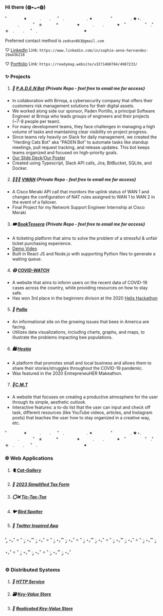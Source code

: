 ### Hi there (◍•ᴗ•◍)
˚　　　　✦　　　.　　. 　 ˚　.　　　　　 . ✦　　　 　˚　　　　 . ★⋆.
　　　.   　　˚　✭　 　　*　　 　　✦　　　.　　.　　　✦　˚ 　　　　 ˚　.˚　　　　　✭　.　　. 　 ˚　.　　　　 　　 　　　　 ✦

Preferred contact method is ```zednan863@gmail.com```

 ♡ [LinkedIn](https://www.linkedin.com/in/sophie-anne-hernandez-19a43b218/) Link: ```https://www.linkedin.com/in/sophie-anne-hernandez-19a43b218```

 ♡ [Portfolio](https://readymag.website/u3271460784/4987233/) Link: ```https://readymag.website/u3271460784/4987233/```

### ✨ Projects
1. ##### 🤖 [P.A.D.E.N Bot]( https://github.com/pomeloFellow/Paden-SlackBot) {Private Repo - feel free to email me for access}
- In collaboration with Brinqa, a cybersecurity company that offers their customers risk management solutions for their digital assets.
- We worked along side our sponsor, Paden Portillo, a principal Software Engineer at Brinqa who leads groups of engineers and their projects (~7-8 people per team).
- For many development teams, they face challenges in managing a high volume of tasks and maintaining clear visibility on project progress.
- Since teams rely heavily on Slack for daily management, we created the "Herding Cats Bot" aka “PADEN Bot” to automate tasks like standup meetings, pull request tracking, and release updates. This bot keeps teams organized and focused on high-priority goals.
- [Our Slide Deck](https://docs.google.com/presentation/d/1Q0I9HGyk7g37O_bOXqk33a_oBEzbYibW/edit?usp=sharing&ouid=110001840911440840845&rtpof=true&sd=true)/[Our Poster](https://docs.google.com/presentation/d/1KynPN7_2YtbN1lk68BN4X06iyDHSEPPxDcDjbTBd8Qk/edit?usp=sharing)
- Created using Typescript, Slack API calls, Jira, BitBucket, SQLite, and Docker.
2. ##### 👩🏻‍💻 [VWAN](https://github.com/S0ph13Ann3/VWAN) {Private Repo - feel free to email me for access}
- A Cisco Meraki API call that monitors the uplink status of WAN 1 and changes the configuration of NAT rules assigned to WAN 1 to WAN 2 in the event of a failover.
- Final Project for my Network Support Engineer Internship at Cisco Meraki
3. ##### 🎟️ [BookTessera](https://github.com/BookTessera/BookTessera) {Private Repo - feel free to email me for access}
- A ticketing platform that aims to solve the problem of a stressful & unfair ticket purchasing experience.
- [Demo Video](https://drive.google.com/file/d/14bPCz4vJZHSB_YPJI67C0TcU6sLctUjq/view?usp=sharing) 
- Built in React JS and Node.js with supporting Python files to generate a waiting queue.
4. ##### 😷 [COVID-WATCH](https://github.com/S0ph13Ann3/COVID-WATCH/tree/main)
  - A website that aims to inform users on the recent data of COVID-19 cases across the country, while providing resources on how to stay safe.
  - Has won 3rd place in the beginners divison at the 2020 [Helix Hackathon](https://www.helixhacks.com/#results)
5. ##### 🐝 [Pollie](https://github.com/S0ph13Ann3/Pollie/tree/main)
 - An informational site on the growing issues that bees in America are facing.
 - Utilizes data visualizations, including charts, graphs, and maps, to illustrate the problems impacting bee populations.
6. ##### 🛍️ [Hestia](https://github.com/S0ph13Ann3/Hestia/tree/main)
 - A platform that promotes small and local business and allows them to share their stories/struggles throughout the COVID-19 pandemic. 
 - Was featured in the 2020 EntrepreneuHER Makeathon.
7. ##### 📝[C.M.T](https://github.com/S0ph13Ann3/C.M.T./tree/main)
- A website that focuses on creating a productive atmosphere for the user through its simple, aesthetic outlook.
- Interactive features: a to-do list that the user can input and check off task, different resources (like YouTube videos, articles, and Instagram posts) that teaches the user how to stay organized in a creative way, etc.

˚　　　　✦　　　.　　. 　 ˚　.　　　　　 . ✦　　　 　˚　　　　 . ★⋆.
　　　.   　　˚　✭　 　　*　　 　　✦　　　.　　.　　　✦　˚ 　　　　 ˚　.˚　　　　　✭　.　　. 　 ˚　.　　　　 　　 　　　　 ✦
### 🌐 Web Applications
1. ##### 🐈 [Cat-Gallery](https://github.com/S0ph13Ann3/Web-Applications/tree/main/Cat-Gallery)
2. ##### 💸 [2023 Simplified Tax Form](https://github.com/S0ph13Ann3/Web-Applications/tree/main/2023%20Simplified%20Tax%20Form)
3. ##### ⭕❌ [Tic-Tac-Toe](https://github.com/S0ph13Ann3/Web-Applications/tree/main/Tic-Tac-Toe)
4. ##### 🐦 [Bird Spotter](https://github.com/S0ph13Ann3/Web-Applications/tree/main/Bird%20Spotter)
5. ##### 📲 [Twitter Inspired App](https://github.com/S0ph13Ann3/Web-Applications/tree/main/Twitter%20Inspired%20App)
˚ ༘ ⋆｡˚ ✧ ˚ ༘ ⋆｡˚˚ ༘ ⋆｡˚ ✧ ˚ ༘ ⋆｡˚˚ ༘ ⋆｡˚ ✧ ˚ ༘ ⋆｡˚˚ ༘ ⋆｡˚ ✧ ˚ ༘ ⋆｡˚˚ ༘ ⋆｡˚ ✧ ˚ ༘ ⋆｡˚˚ ༘ ⋆｡˚ ✧ ˚ ༘ ⋆｡˚˚ ༘ ⋆｡˚ ✧ ˚ ༘ ⋆｡˚˚ ༘ ⋆｡˚ 
### ⚙️ Distributed Systems
1. ##### 📶 [HTTP Service](https://github.com/S0ph13Ann3/Distributed-Systems/tree/main/HTTP%20Service)
2. ##### 🗃️ [Key-Value Store](https://github.com/S0ph13Ann3/Distributed-Systems/tree/main/Key-Value%20Store)
3. ##### 🔁 [Replicated Key-Value Store](https://github.com/S0ph13Ann3/Distributed-Systems/tree/main/Replicated%20Key-Value%20Store) 
